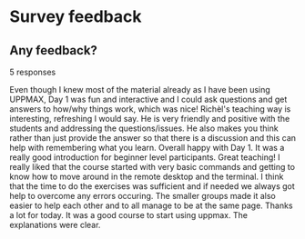 # Survey feedback

## Any feedback?

5 responses

Even though I knew most of the material already as I have been using UPPMAX, Day 1 was fun and interactive and I could ask questions and get answers to how/why things work, which was nice! Richèl's teaching way is interesting, refreshing I would say. He is very friendly and positive with the students and addressing the questions/issues. He also makes you think rather than just provide the answer so that there is a discussion and this can help with remembering what you learn. Overall happy with Day 1.
It was a really good introduction for beginner level participants. Great teaching!
I really liked that the course started with very basic commands and getting to know how to move around in the remote desktop and the terminal. I think that the time to do the exercises was sufficient and if needed we always got help to overcome any errors occuring. The smaller groups made it also easier to help each other and to all manage to be at the same page. 
Thanks a lot for today.
It was a good course to start using uppmax. The explanations were clear.

